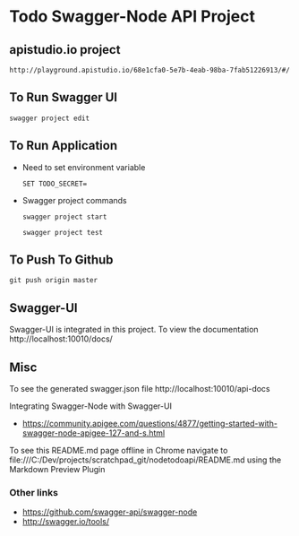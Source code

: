 # Todo Swagger-Node API Project


## apistudio.io project

    http://playground.apistudio.io/68e1cfa0-5e7b-4eab-98ba-7fab51226913/#/

## To Run Swagger UI

```swagger project edit```

## To Run Application

* Need to set environment variable

    ```SET TODO_SECRET=```

* Swagger project commands

    ```swagger project start```

    ```swagger project test```



## To Push To Github

```git push origin master```

## Swagger-UI

Swagger-UI is integrated in this project. To view the documentation http://localhost:10010/docs/



## Misc

To see the generated swagger.json file http://localhost:10010/api-docs

Integrating Swagger-Node with Swagger-UI

* https://community.apigee.com/questions/4877/getting-started-with-swagger-node-apigee-127-and-s.html

To see this README.md page offline in Chrome navigate to file:///C:/Dev/projects/scratchpad_git/nodetodoapi/README.md using the Markdown Preview Plugin

### Other links

* https://github.com/swagger-api/swagger-node
* http://swagger.io/tools/
